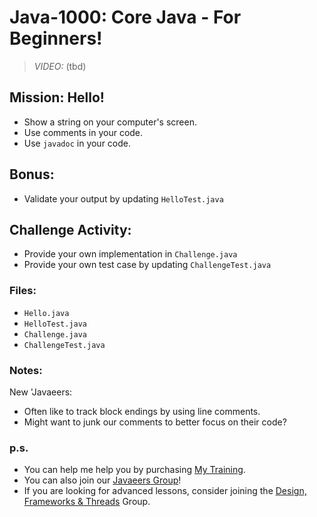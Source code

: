# Java-1000: Core Java - For Beginners!

> _VIDEO:_ (tbd)

## Mission: Hello!
* Show a string on your computer's screen.
* Use comments in your code.
* Use `javadoc` in your code.

## Bonus:
* Validate your output by updating `HelloTest.java`

## Challenge Activity:
- Provide your own implementation in `Challenge.java`
- Provide your own test case by updating `ChallengeTest.java`

### Files:
* `Hello.java`
* `HelloTest.java`
* `Challenge.java`
* `ChallengeTest.java`

### Notes:
New 'Javaeers: 
- Often like to track block endings by using line comments.
- Might want to junk our comments to better focus on their code?

### p.s.
* You can help me help you by purchasing [My Training](https://www.udemy.com/course/how-to-java).
* You can also join our [Javaeers Group](https://www.facebook.com/JavaVideos9000/)!
* If you are looking for advanced lessons, consider joining the [Design, Frameworks & Threads](https://www.facebook.com/Java-Design-Frameworks-Thread-Video-Training-670850766419490) Group.
